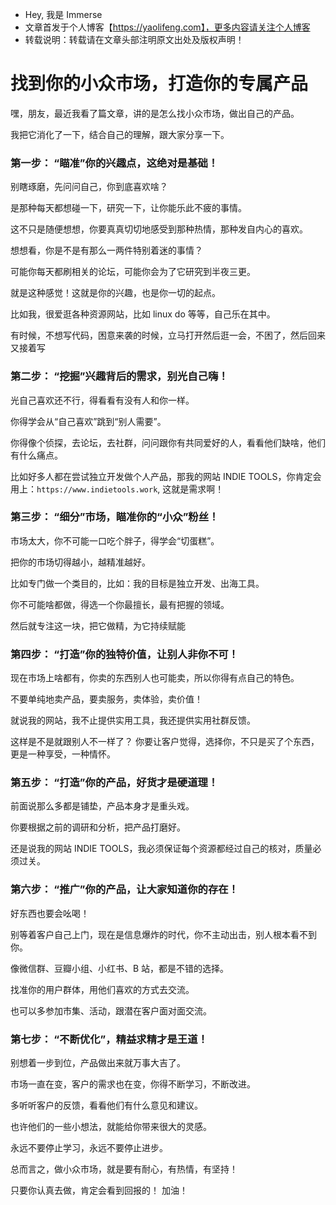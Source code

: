 -   Hey, 我是 Immerse
-   文章首发于个人博客【https://yaolifeng.com】，更多内容请关注个人博客
-   转载说明：转载请在文章头部注明原文出处及版权声明！

# 找到你的小众市场，打造你的专属产品

嘿，朋友，最近我看了篇文章，讲的是怎么找小众市场，做出自己的产品。

我把它消化了一下，结合自己的理解，跟大家分享一下。

### 第一步： “瞄准”你的兴趣点，这绝对是基础！

别瞎琢磨，先问问自己，你到底喜欢啥？

是那种每天都想碰一下，研究一下，让你能乐此不疲的事情。

这不只是随便想想，你要真真切切地感受到那种热情，那种发自内心的喜欢。

想想看，你是不是有那么一两件特别着迷的事情？

可能你每天都刷相关的论坛，可能你会为了它研究到半夜三更。

就是这种感觉！这就是你的兴趣，也是你一切的起点。

比如我，很爱逛各种资源网站，比如 linux do 等等，自己乐在其中。

有时候，不想写代码，困意来袭的时候，立马打开然后逛一会，不困了，然后回来又接着写

### 第二步： “挖掘”兴趣背后的需求，别光自己嗨！

光自己喜欢还不行，得看看有没有人和你一样。

你得学会从“自己喜欢”跳到“别人需要”。

你得像个侦探，去论坛，去社群，问问跟你有共同爱好的人，看看他们缺啥，他们有什么痛点。

比如好多人都在尝试独立开发做个人产品，那我的网站 INDIE TOOLS，你肯定会用上：`https://www.indietools.work`, 这就是需求啊！

### 第三步： “细分”市场，瞄准你的“小众”粉丝！

市场太大，你不可能一口吃个胖子，得学会“切蛋糕”。

把你的市场切得越小，越精准越好。

比如专门做一个类目的，比如：我的目标是独立开发、出海工具。

你不可能啥都做，得选一个你最擅长，最有把握的领域。

然后就专注这一块，把它做精，为它持续赋能

### 第四步： “打造”你的独特价值，让别人非你不可！

现在市场上啥都有，你卖的东西别人也可能卖，所以你得有点自己的特色。

不要单纯地卖产品，要卖服务，卖体验，卖价值！

就说我的网站，我不止提供实用工具，我还提供实用社群反馈。

这样是不是就跟别人不一样了？ 你要让客户觉得，选择你，不只是买了个东西，更是一种享受，一种情怀。

### 第五步： “打造”你的产品，好货才是硬道理！

前面说那么多都是铺垫，产品本身才是重头戏。

你要根据之前的调研和分析，把产品打磨好。

还是说我的网站 INDIE TOOLS，我必须保证每个资源都经过自己的核对，质量必须过关。

### 第六步： “推广”你的产品，让大家知道你的存在！

好东西也要会吆喝！

别等着客户自己上门，现在是信息爆炸的时代，你不主动出击，别人根本看不到你。

像微信群、豆瓣小组、小红书、B 站，都是不错的选择。

找准你的用户群体，用他们喜欢的方式去交流。

也可以多参加市集、活动，跟潜在客户面对面交流。

### 第七步： “不断优化”，精益求精才是王道！

别想着一步到位，产品做出来就万事大吉了。

市场一直在变，客户的需求也在变，你得不断学习，不断改进。

多听听客户的反馈，看看他们有什么意见和建议。

也许他们的一些小想法，就能给你带来很大的灵感。

永远不要停止学习，永远不要停止进步。

总而言之，做小众市场，就是要有耐心，有热情，有坚持！

只要你认真去做，肯定会看到回报的！ 加油！

